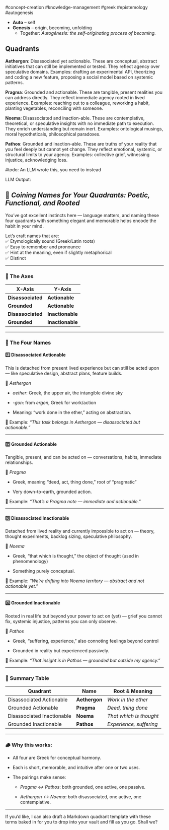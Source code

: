#concept-creation #knowledge-management #greek #epistemology #autogenesis


- **Auto** – self 
- **Genesis** – origin, becoming, unfolding  
	- Together: _Autogénesis: the self-originating process of becoming._

## Quadrants
**Aethergon**: Disassociated yet actionable. These are conceptual, abstract initiatives that can still be implemented or tested. They reflect agency over speculative domains. Examples: drafting an experimental API, theorizing and coding a new feature, proposing a social model based on systemic patterns.

**Pragma**: Grounded and actionable. These are tangible, present realities you can address directly. They reflect immediate agency rooted in lived experience. Examples: reaching out to a colleague, reworking a habit, planting vegetables, reconciling with someone.

**Noema**: Disassociated and inaction-able. These are contemplative, theoretical, or speculative insights with no immediate path to execution. They enrich understanding but remain inert. Examples: ontological musings, moral hypotheticals, philosophical paradoxes.

**Pathos**: Grounded and inaction-able. These are truths of your reality that you feel deeply but cannot yet change. They reflect emotional, systemic, or structural limits to your agency. Examples: collective grief, witnessing injustice, acknowledging loss.

#todo: An LLM wrote this, you need to instead

LLM Output: 

## 🌾 _Coining Names for Your Quadrants: Poetic, Functional, and Rooted_

You’ve got excellent instincts here — language matters, and naming these four quadrants with something elegant and memorable helps encode the habit in your mind.

Let’s craft names that are:  
✅ Etymologically sound (Greek/Latin roots)  
✅ Easy to remember and pronounce  
✅ Hint at the meaning, even if slightly metaphorical  
✅ Distinct

---

### 🧭 The Axes

|X-Axis|Y-Axis|
|---|---|
|**Disassociated**|**Actionable**|
|**Grounded**|**Actionable**|
|**Disassociated**|**Inactionable**|
|**Grounded**|**Inactionable**|

---

### 🌱 The Four Names

#### 1️⃣ **Disassociated Actionable**

This is detached from present lived experience but can still be acted upon — like speculative design, abstract plans, feature builds.

📘 _Aethergon_

- _aether_: Greek, the upper air, the intangible divine sky
    
- _-gon_: from _ergon_, Greek for work/action
    
- Meaning: “work done in the ether,” acting on abstraction.

📝 Example: _“This task belongs in Aethergon — disassociated but actionable.”_

---

#### 2️⃣ **Grounded Actionable**

Tangible, present, and can be acted on — conversations, habits, immediate relationships.

📘 _Pragma_

- Greek, meaning “deed, act, thing done,” root of “pragmatic”
    
- Very down-to-earth, grounded action.

📝 Example: _“That’s a Pragma note — immediate and actionable.”_

---

#### 3️⃣ **Disassociated Inactionable**

Detached from lived reality and currently impossible to act on — theory, thought experiments, backlog sizing, speculative philosophy.

📘 _Noema_

- Greek, “that which is thought,” the object of thought (used in phenomenology)
    
- Something purely conceptual.

📝 Example: _“We’re drifting into Noema territory — abstract and not actionable yet.”_

---

#### 4️⃣ **Grounded Inactionable**

Rooted in real life but beyond your power to act on (yet) — grief you cannot fix, systemic injustice, patterns you can only observe.

📘 _Pathos_

- Greek, “suffering, experience,” also connoting feelings beyond control
    
- Grounded in reality but experienced passively.

📝 Example: _“That insight is in Pathos — grounded but outside my agency.”_

---

### 🌻 Summary Table

|Quadrant|Name|Root & Meaning|
|---|---|---|
|Disassociated Actionable|**Aethergon**|_Work in the ether_|
|Grounded Actionable|**Pragma**|_Deed, thing done_|
|Disassociated Inactionable|**Noema**|_That which is thought_|
|Grounded Inactionable|**Pathos**|_Experience, suffering_|

---

### 🪵 Why this works:

- All four are Greek for conceptual harmony.
    
- Each is short, memorable, and intuitive after one or two uses.
    
- The pairings make sense:
    
    - _Pragma ↔ Pathos_: both grounded, one active, one passive.
        
    - _Aethergon ↔ Noema_: both disassociated, one active, one contemplative.

---

If you’d like, I can also draft a Markdown quadrant template with these terms baked in for you to drop into your vault and fill as you go. Shall we?
